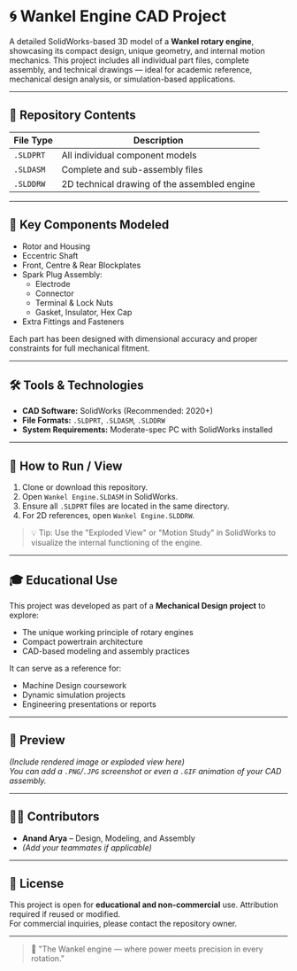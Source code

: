 # 🌀 Wankel Engine CAD Project

A detailed SolidWorks-based 3D model of a **Wankel rotary engine**, showcasing its compact design, unique geometry, and internal motion mechanics. This project includes all individual part files, complete assembly, and technical drawings — ideal for academic reference, mechanical design analysis, or simulation-based applications.

---

## 📁 Repository Contents

| File Type        | Description                                       |
|------------------|---------------------------------------------------|
| `.SLDPRT`         | All individual component models                   |
| `.SLDASM`         | Complete and sub-assembly files                   |
| `.SLDDRW`         | 2D technical drawing of the assembled engine      |

---

## 🧩 Key Components Modeled

- Rotor and Housing
- Eccentric Shaft
- Front, Centre & Rear Blockplates
- Spark Plug Assembly:
  - Electrode
  - Connector
  - Terminal & Lock Nuts
  - Gasket, Insulator, Hex Cap
- Extra Fittings and Fasteners

Each part has been designed with dimensional accuracy and proper constraints for full mechanical fitment.

---

## 🛠️ Tools & Technologies

- **CAD Software:** SolidWorks (Recommended: 2020+)
- **File Formats:** `.SLDPRT`, `.SLDASM`, `.SLDDRW`
- **System Requirements:** Moderate-spec PC with SolidWorks installed

---

## 🚀 How to Run / View

1. Clone or download this repository.
2. Open `Wankel Engine.SLDASM` in SolidWorks.
3. Ensure all `.SLDPRT` files are located in the same directory.
4. For 2D references, open `Wankel Engine.SLDDRW`.

> 💡 Tip: Use the "Exploded View" or "Motion Study" in SolidWorks to visualize the internal functioning of the engine.

---

## 🎓 Educational Use

This project was developed as part of a **Mechanical Design project** to explore:

- The unique working principle of rotary engines
- Compact powertrain architecture
- CAD-based modeling and assembly practices

It can serve as a reference for:
- Machine Design coursework
- Dynamic simulation projects
- Engineering presentations or reports

---

## 📸 Preview

*(Include rendered image or exploded view here)*  
*You can add a `.PNG`/`.JPG` screenshot or even a `.GIF` animation of your CAD assembly.*

---

## 👨‍🔧 Contributors

- **Anand Arya** – Design, Modeling, and Assembly  
- *(Add your teammates if applicable)*

---

## 📃 License

This project is open for **educational and non-commercial** use. Attribution required if reused or modified.  
For commercial inquiries, please contact the repository owner.

---

> 🔁 "The Wankel engine — where power meets precision in every rotation."

